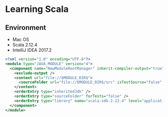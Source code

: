 # Learning Scala

## Environment

* Mac OS 
* Scala 2.12.4
* IntelliJ IDEA 2017.2

```xml
<?xml version="1.0" encoding="UTF-8"?>
<module type="JAVA_MODULE" version="4">
  <component name="NewModuleRootManager" inherit-compiler-output="true">
    <exclude-output />
    <content url="file://$MODULE_DIR$">
      <sourceFolder url="file://$MODULE_DIR$/src" isTestSource="false" />
    </content>
    <orderEntry type="inheritedJdk" />
    <orderEntry type="sourceFolder" forTests="false" />
    <orderEntry type="library" name="scala-sdk-2.12.4" level="application" />
  </component>
</module>
```

